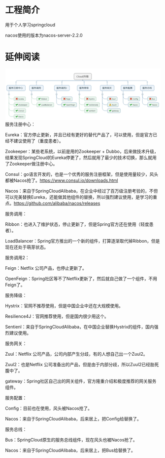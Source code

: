 # 工程简介
用于个人学习springcloud

nacos使用的版本为nacos-server-2.2.0


# 延伸阅读
![img.png](img.png)
服务注册中心：

Eureka：官方停止更新，并且已经有更好的替代产品了，可以使用，但是官方已经不建议使用了（重度患者）。

Zookeeper：某些老系统，以前是用的Zookeeper + Dubbo，后来做技术升级，结果发现SpringCloud的Eureka停更了，然后就用了最少的技术切换，那么就用了Zookeeper做注册中心。

Consul：go语言开发的，也是一个优秀的服务注册框架，但是使用量较少，风头都被Nacos抢了。https://www.consul.io/downloads.html

Nacos：来自于SpringCloudAlibaba，在企业中经过了百万级注册考验的，不但可以完美替换Eureka，还能做其他组件的替换，所以强烈建议使用，是学习的重点。https://github.com/alibaba/nacos/releases

服务调用：

Ribbon：也进入了维护状态，停止更新了，但是Spring官方还在使用（轻度患者）。

LoadBalancer：Spring官方推出的一个新的组件，打算逐渐取代掉Ribbon，但是现在还处于萌芽状态。

服务调用2：

Feign：Netflix 公司产品，也停止更新了。

OpenFeign：Spring社区等不了Netflix更新了，然后就自己做了一个组件，不用Feign了。

服务降级：

Hystrix：官网不推荐使用，但是中国企业中还在大规模使用。

Resilience4J：官网推荐使用，但是国内很少用这个。

Sentienl：来自于SpringCloudAlibaba，在中国企业替换Hystrix的组件，国内强烈建议使用。

服务网关：

Zuul：Netflix 公司产品，公司内部产生分歧，有的人想自己出一个Zuul2。

Zuul2：也是Netflix 公司准备出的产品，但是由于内部分歧，所以Zuul2已经胎死腹中了。

gateway：Spring社区自己出的网关组件，官方隆重介绍和极度推荐的网关服务组件。

服务配置：

Config：目前也在使用，风头被Nacos抢了。

Nacos：来自于SpringCloudAlibaba，后来居上，把Config给替换了。

服务总线：

Bus：SpringCloud原生的服务总线组件，现在风头也被Nacos抢了。

Nacos：来自于SpringCloudAlibaba，后来居上，把Bus给替换了。